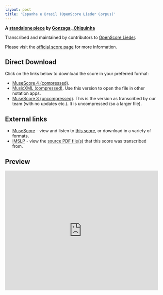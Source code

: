 ```yaml
---
layout: post
title: 'Espanha e Brasil (OpenScore Lieder Corpus)'
---
```


__A [standalone piece](https://fourscoreandmore.org/OpenScore/Gonzaga%2C_Chiquinha/_/) by [Gonzaga,_Chiquinha](https://fourscoreandmore.org/OpenScore/Gonzaga%2C_Chiquinha)__

Transcribed and maintained by contributors to [OpenScore Lieder].

Please visit the [official score page] for more information.

[official score page]: https://musescore.com/openscore-lieder-corpus/scores/6610246
[OpenScore Lieder]: https://musescore.com/openscore-lieder-corpus

## Direct Download

Click on the links below to download the score in your preferred format:
- [MuseScore 4 (compressed)](https://fourscoreandmore.org/OpenScore/Gonzaga%2C_Chiquinha/_/Espanha_e_Brasil.mscz).
- [MusicXML (compressed)](https://fourscoreandmore.org/OpenScore/Gonzaga%2C_Chiquinha/_/Espanha_e_Brasil.mxl). Use this version to open the file in other notation apps.
- [MuseScore 3 (uncompressed)](https://raw.githubusercontent.com/OpenScore/Lieder/refs/heads/main/scores/Gonzaga%2C_Chiquinha/_/Espanha_e_Brasil/lc6610246.mscx). This is the version as transcribed by our team (with no updates etc.). It is uncompressed (so a larger file).

## External links

- [MuseScore] - view and listen to [this score][MuseScore], or download in a variety of formats.
- [IMSLP] - view the [source PDF file(s)][IMSLP] that this score was transcribed from.

[MuseScore]: https://musescore.com/score/6610246
[IMSLP]: https://imslp.org/wiki/Special:ReverseLookup/606047

## Preview

<iframe width="100%" height="394" src="https://musescore.com/openscore-lieder-corpus/scores/6610246/embed" frameborder="0" allowfullscreen allow="autoplay; fullscreen"></iframe>
